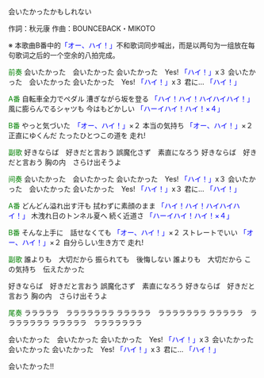会いたかったかもしれない

作詞：秋元康
作曲：BOUNCEBACK・MIKOTO

※ 本歌曲B番中的<font color=blue>「オー、ハイ！」</font>不和歌词同步喊出，而是以两句为一组放在每句歌词之后的一个空余的八拍完成。

<font color=green>前奏</font>
会いたかった　会いたかった
会いたかった　Yes! <font color=blue>「ハイ！」</font>x３ 
会いたかった　会いたかった
会いたかった　Yes! <font color=blue>「ハイ！」</font>x３
君に… <font color=blue>「ハイ！」</font>

<font color=green>A番</font>
自転車全力でペダル
漕ぎながら坂を登る <font color=blue>「ハイ！ハイ！ハイハイハイ！」</font> 
風に膨らんでるシャツも
今はもどかしい <font color=blue>「ハーイハイ！ハイ！×４」</font> 

<font color=green>B番</font>
やっと気づいた　<font color=blue>「オー、ハイ！」</font>×２
本当の気持ち <font color=blue>「オー、ハイ！」</font>×２ 
正直にゆくんだ
たったひとつこの道を
走れ!

<font color=green>副歌</font>
好きならば　好きだと言おう
誤魔化さず　素直になろう
好きならば　好きだと言おう
胸の内　さらけ出そうよ

<font color=green>间奏</font>
会いたかった　会いたかった
会いたかった　Yes! <font color=blue>「ハイ！」</font>x３
会いたかった　会いたかった
会いたかった　Yes! <font color=blue>「ハイ！」</font>x３
君に… <font color=blue>「ハイ！」</font>

<font color=green>A番</font>
どんどん溢れ出す汗も
拭わずに素顔のまま <font color=blue>「ハイ！ハイ！ハイハイハイ！」</font>
木洩れ日のトンネル夏へ
続く近道さ <font color=blue>「ハーイハイ！ハイ！×４」</font> 

<font color=green>B番</font>
そんな上手に　話せなくても <font color=blue>「オー、ハイ！」</font>×２ 
ストレートでいい <font color=blue>「オー、ハイ！」</font>×２ 
自分らしい生き方で
走れ!

<font color=green>副歌</font>
誰よりも　大切だから
振られても　後悔しない
誰よりも　大切だから
この気持ち　伝えたかった

好きならば　好きだと言おう
誤魔化さず　素直になろう
好きならば　好きだと言おう
胸の内　さらけ出そうよ

<font color=green>尾奏</font>
ラララララ　ラララララララ
ラララララ　ラララララララ
ラララララ　ラララララララ
ラララララ　ラララララララ

会いたかった　会いたかった
会いたかった　Yes! <font color=blue>「ハイ！」</font>x３
会いたかった　会いたかった
会いたかった　Yes! <font color=blue>「ハイ！」</font>x３
君に… <font color=blue>「ハイ！」</font>

会いたかった!!
